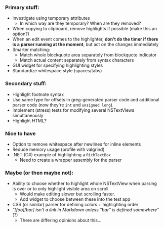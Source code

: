 
### Primary stuff:

- Investigate using temporary attributes
	- In which way are they temporary? When are they removed?
- When copying to clipboard, remove highlights if possible (make this an option?)
- When an edit event comes to the highlighter, **don't do the timer if there
  is a parser running at the moment**, but act on the changes immediately
- Smarter matching:
    - Match whole blockquote area separately from blockquote indicator
    - Match actual content separately from syntax characters
- GUI widget for specifying highlighting styles
- Standardize whitespace style (spaces/tabs)


### Secondary stuff:

- Highlight footnote syntax
- Use same type for offsets in greg-generated parser code and additional
  parser code (now they're `int` and `unsigned long`).
- Implement (stress) tests for modifying several NSTextViews simultaneously
- Highlight HTML?


### Nice to have

- Option to remove whitespace after newlines for inline elements
- Reduce memory usage (profile with valgrind)
- .NET (C#) example of highlighting a `RichTextBox`
    - Need to create a wrapper assembly for the parser


### Maybe (or then maybe not):

- Ability to choose whether to highlight whole NSTextView when parsing is over
  or to only highlight visible area on scroll
    - Would make editing slower but scrolling faster.
    - Add widget to choose between these into the test app
- CSS (or similar) parser for defining colors + highlighting order
- _"[foo][bar] isn't a link in Markdown unless "bar" is defined somewhere"_ (?)
    - There are differing opinions about this...

